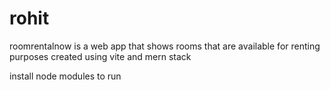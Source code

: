 # rohit
roomrentalnow is a web app that shows rooms that are available for renting purposes
created using vite and mern stack

install node modules to run
